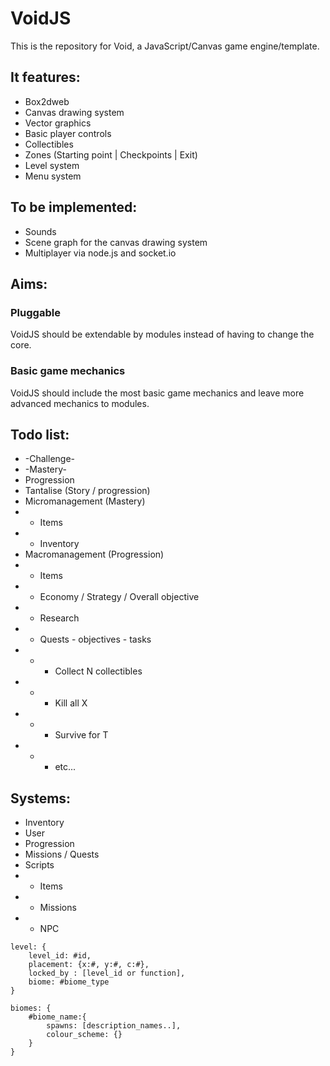 VoidJS
======

This is the repository for Void, a JavaScript/Canvas game engine/template.

It features:
------------
- Box2dweb
- Canvas drawing system
- Vector graphics
- Basic player controls
- Collectibles
- Zones (Starting point | Checkpoints | Exit)
- Level system
- Menu system

To be implemented:
------------------
- Sounds
- Scene graph for the canvas drawing system
- Multiplayer via node.js and socket.io

Aims:
-----

### Pluggable
VoidJS should be extendable by modules instead of having to change the core.

### Basic game mechanics
VoidJS should include the most basic game mechanics and leave more advanced mechanics to modules.


Todo list:
-----

* -Challenge-
* -Mastery-
* Progression
* Tantalise (Story / progression)
* Micromanagement (Mastery)
* * Items
* * Inventory
* Macromanagement (Progression)
* * Items
* * Economy / Strategy / Overall objective
* * Research
* * Quests - objectives - tasks
* * * Collect N collectibles
* * * Kill all X
* * * Survive for T
* * * etc...


Systems:
--------
* Inventory
* User
* Progression
* Missions / Quests
* Scripts
* * Items
* * Missions
* * NPC

```
level: {
	level_id: #id,
	placement: {x:#, y:#, c:#},
	locked_by : [level_id or function],
	biome: #biome_type
}

biomes: {
	#biome_name:{
		spawns: [description_names..],
		colour_scheme: {}
	}
}
```